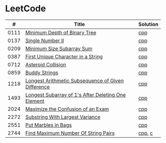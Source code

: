 # LeetCode

| # | Title | Solution |
|---| ----- | -------- |
|0111|[Minimum Depth of Binary Tree](https://leetcode.com/problems/minimum-depth-of-binary-tree/description/)|[cpp](Solution_CPP/111_Minimum_Depth_Of_Binary_Tree.cpp)|
|0137|[Single Number II](https://leetcode.com/problems/single-number-ii/description/)|[cpp](Solutions_CPP/137_Single_Number_II.cpp)|
|0209|[Minimum Size Subarray Sum](https://leetcode.com/problems/minimum-size-subarray-sum/description/)|[cpp](Solutions_CPP/209_Minimum_Size_Subarray_Sum.cpp)|
|0387|[First Unique Character in a String](https://leetcode.com/problems/first-unique-character-in-a-string/)|[cpp](/Solutions_CPP/387_First_Unique_Character_In_A_String.cpp)|
|0712|[Asteroid Collision](https://leetcode.com/problems/asteroid-collision/description/)|[cpp](Solutions_CPP/735_Asteroid_Collision.cpp)|
|0859|[Buddy Strings](https://leetcode.com/problems/buddy-strings/description/)|[cpp](Solutions_CPP/859_Buddy_Strings)|
|1218|[Longest Arithmetic Subsequence of Given Difference](https://leetcode.com/problems/longest-arithmetic-subsequence-of-given-difference/description/)|[cpp](Solutions_CPP/1218_Longest_Arithmetic_Subsequence_Of_Given_Difference.cpp)|
|1493|[Longest Subarray of 1's After Deleting One Element](https://leetcode.com/problems/longest-subarray-of-1s-after-deleting-one-element/description/)|[cpp](Solutions_CPP/1493_Longest_Subarray_of_1's_After_Deleting_One_Element.cpp)|
|2024|[Maximize the Confusion of an Exam](https://leetcode.com/problems/maximize-the-confusion-of-an-exam/description/)|[cpp](Solutions_CPP/2024_Maximize_The_Confusion_Of_An_Exam.cpp)|
|2272|[Substring With Largest Variance](https://leetcode.com/problems/substring-with-largest-variance/description/)|[cpp](Solutions_CPP/2272_Substring_With_Largest_Variance.cpp)|
|2551|[Put Marbles in Bags](https://leetcode.com/problems/put-marbles-in-bags/description/)|[cpp](Solutions_CPP/2551_Put_Marbles_In_Bags.cpp)|
|2744|[Find Maximum Number Of String Pairs](https://leetcode.com/problems/find-maximum-number-of-string-pairs/description/)|[cpp](Solutions_CPP/2744_Find_Maximum_Number_Of_String_Pairs.cpp), [c](Solutions_CPP/2744_Find_Maximum_Number_Of_String_Pairs.c)|
